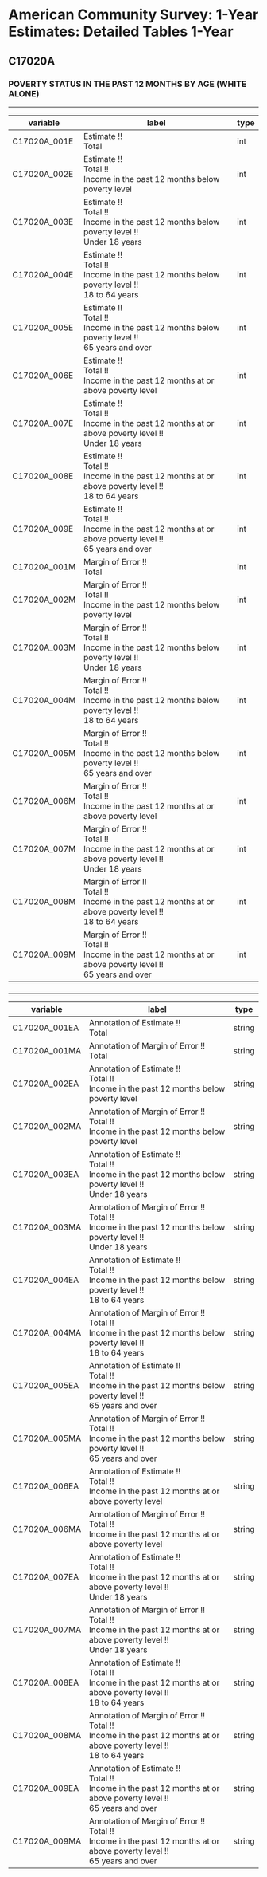 # American Community Survey: 1-Year Estimates: Detailed Tables 1-Year

## C17020A

### POVERTY STATUS IN THE PAST 12 MONTHS BY AGE (WHITE ALONE)

___

| variable | label | type |
| ----- | ----- | ----- |
| C17020A_001E | Estimate !!<br>Total | int |
| C17020A_002E | Estimate !!<br>Total !!<br>Income in the past 12 months below poverty level | int |
| C17020A_003E | Estimate !!<br>Total !!<br>Income in the past 12 months below poverty level !!<br>Under 18 years | int |
| C17020A_004E | Estimate !!<br>Total !!<br>Income in the past 12 months below poverty level !!<br>18 to 64 years | int |
| C17020A_005E | Estimate !!<br>Total !!<br>Income in the past 12 months below poverty level !!<br>65 years and over | int |
| C17020A_006E | Estimate !!<br>Total !!<br>Income in the past 12 months at or above poverty level | int |
| C17020A_007E | Estimate !!<br>Total !!<br>Income in the past 12 months at or above poverty level !!<br>Under 18 years | int |
| C17020A_008E | Estimate !!<br>Total !!<br>Income in the past 12 months at or above poverty level !!<br>18 to 64 years | int |
| C17020A_009E | Estimate !!<br>Total !!<br>Income in the past 12 months at or above poverty level !!<br>65 years and over | int |
| C17020A_001M | Margin of Error !!<br>Total | int |
| C17020A_002M | Margin of Error !!<br>Total !!<br>Income in the past 12 months below poverty level | int |
| C17020A_003M | Margin of Error !!<br>Total !!<br>Income in the past 12 months below poverty level !!<br>Under 18 years | int |
| C17020A_004M | Margin of Error !!<br>Total !!<br>Income in the past 12 months below poverty level !!<br>18 to 64 years | int |
| C17020A_005M | Margin of Error !!<br>Total !!<br>Income in the past 12 months below poverty level !!<br>65 years and over | int |
| C17020A_006M | Margin of Error !!<br>Total !!<br>Income in the past 12 months at or above poverty level | int |
| C17020A_007M | Margin of Error !!<br>Total !!<br>Income in the past 12 months at or above poverty level !!<br>Under 18 years | int |
| C17020A_008M | Margin of Error !!<br>Total !!<br>Income in the past 12 months at or above poverty level !!<br>18 to 64 years | int |
| C17020A_009M | Margin of Error !!<br>Total !!<br>Income in the past 12 months at or above poverty level !!<br>65 years and over | int |
### 

___

| variable | label | type |
| ----- | ----- | ----- |
| C17020A_001EA | Annotation of Estimate !!<br>Total | string |
| C17020A_001MA | Annotation of Margin of Error !!<br>Total | string |
| C17020A_002EA | Annotation of Estimate !!<br>Total !!<br>Income in the past 12 months below poverty level | string |
| C17020A_002MA | Annotation of Margin of Error !!<br>Total !!<br>Income in the past 12 months below poverty level | string |
| C17020A_003EA | Annotation of Estimate !!<br>Total !!<br>Income in the past 12 months below poverty level !!<br>Under 18 years | string |
| C17020A_003MA | Annotation of Margin of Error !!<br>Total !!<br>Income in the past 12 months below poverty level !!<br>Under 18 years | string |
| C17020A_004EA | Annotation of Estimate !!<br>Total !!<br>Income in the past 12 months below poverty level !!<br>18 to 64 years | string |
| C17020A_004MA | Annotation of Margin of Error !!<br>Total !!<br>Income in the past 12 months below poverty level !!<br>18 to 64 years | string |
| C17020A_005EA | Annotation of Estimate !!<br>Total !!<br>Income in the past 12 months below poverty level !!<br>65 years and over | string |
| C17020A_005MA | Annotation of Margin of Error !!<br>Total !!<br>Income in the past 12 months below poverty level !!<br>65 years and over | string |
| C17020A_006EA | Annotation of Estimate !!<br>Total !!<br>Income in the past 12 months at or above poverty level | string |
| C17020A_006MA | Annotation of Margin of Error !!<br>Total !!<br>Income in the past 12 months at or above poverty level | string |
| C17020A_007EA | Annotation of Estimate !!<br>Total !!<br>Income in the past 12 months at or above poverty level !!<br>Under 18 years | string |
| C17020A_007MA | Annotation of Margin of Error !!<br>Total !!<br>Income in the past 12 months at or above poverty level !!<br>Under 18 years | string |
| C17020A_008EA | Annotation of Estimate !!<br>Total !!<br>Income in the past 12 months at or above poverty level !!<br>18 to 64 years | string |
| C17020A_008MA | Annotation of Margin of Error !!<br>Total !!<br>Income in the past 12 months at or above poverty level !!<br>18 to 64 years | string |
| C17020A_009EA | Annotation of Estimate !!<br>Total !!<br>Income in the past 12 months at or above poverty level !!<br>65 years and over | string |
| C17020A_009MA | Annotation of Margin of Error !!<br>Total !!<br>Income in the past 12 months at or above poverty level !!<br>65 years and over | string |

